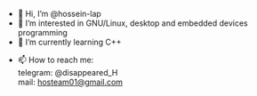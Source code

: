 - 👋 Hi, I’m @hossein-lap
- 👀 I’m interested in GNU/Linux, desktop and embedded devices programming
- 🌱 I’m currently learning C++
<!-- - 💞️ I’m looking to collaborate on ... -->
- 📫 How to reach me: </br>
    telegram: @disappeared_H </br>
    mail: hosteam01@gmail.com

<!---
hossein-lap/hossein-lap is a ✨ special ✨ repository because its `README.md` (this file) appears on your GitHub profile.
You can click the Preview link to take a look at your changes.
--->
